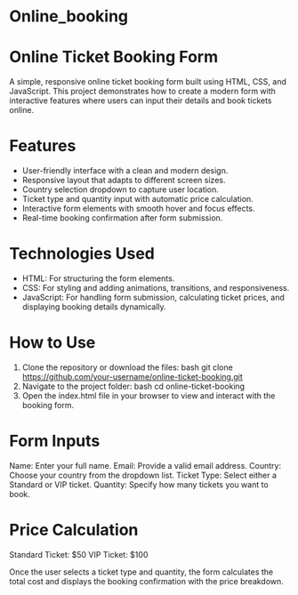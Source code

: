 # Online_booking

# Online Ticket Booking Form
A simple, responsive online ticket booking form built using HTML, CSS, and JavaScript. This project demonstrates how to create a modern form with interactive features where users can input their details and book tickets online.

# Features
  - User-friendly interface with a clean and modern design.
  - Responsive layout that adapts to different screen sizes.
  - Country selection dropdown to capture user location.
  - Ticket type and quantity input with automatic price calculation.
  - Interactive form elements with smooth hover and focus effects.
  - Real-time booking confirmation after form submission.

# Technologies Used
  - HTML: For structuring the form elements.
  - CSS: For styling and adding animations, transitions, and responsiveness.
  - JavaScript: For handling form submission, calculating ticket prices, and displaying booking details dynamically.

# How to Use
  1. Clone the repository or download the files:
        bash
        git clone https://github.com/your-username/online-ticket-booking.git
  2. Navigate to the project folder:
        bash
        cd online-ticket-booking
  3. Open the index.html file in your browser to view and interact with the booking form.

# Form Inputs
   Name: Enter your full name.
   Email: Provide a valid email address.
   Country: Choose your country from the dropdown list.
   Ticket Type: Select either a Standard or VIP ticket.
   Quantity: Specify how many tickets you want to book.

# Price Calculation
   Standard Ticket: $50
   VIP Ticket: $100

Once the user selects a ticket type and quantity, the form calculates the total cost and displays the booking confirmation with the price breakdown.
